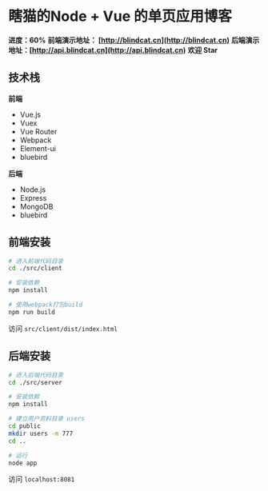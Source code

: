 # 瞎猫的Node + Vue 的单页应用博客
**进度：60%**
**前端演示地址： [http://blindcat.cn](http://blindcat.cn)**
**后端演示地址：[http://api.blindcat.cn](http://api.blindcat.cn)**
**欢迎 Star**

## 技术栈
**前端**
* Vue.js
* Vuex
* Vue Router
* Webpack
* Element-ui
* bluebird

**后端**
* Node.js
* Express
* MongoDB
* bluebird

## 前端安装

``` bash
# 进入前端代码目录
cd ./src/client

# 安装依赖
npm install

# 使用webpack打包build
npm run build
```
访问 `src/client/dist/index.html`

## 后端安装

``` bash
# 进入后端代码目录
cd ./src/server

# 安装依赖
npm install

# 建立用户资料目录 users
cd public
mkdir users -m 777
cd ..

# 运行
node app
```
访问 `localhost:8081`